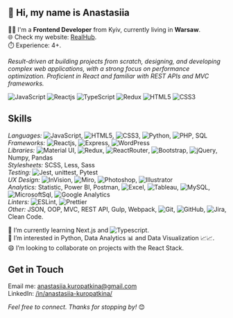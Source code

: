 ## 👋 Hi, my name is Anastasiia
👩‍💻 I'm a **Frontend Developer** from Kyiv, currently living in **Warsaw**.\
🌐 Check my website: [RealHub](https://realhub.com.ua/).\
⏱️ Experience: 4+.

_Result-driven at building projects from scratch, designing, and developing complex web applications, with a strong focus on performance optimization. Proficient in React and familiar with REST APIs and MVC frameworks._

![JavaScript](https://img.shields.io/badge/JavaScript-F7DF1E?style=flat-square&logo=javascript&logoColor=black)
![Reactjs](https://img.shields.io/badge/React-20232A?style=flat-square&logo=react&logoColor=61DAFB)
![TypeScript](https://img.shields.io/badge/TypeScript-007ACC?style=flat-square&logo=typescript&logoColor=white)
![Redux](https://img.shields.io/badge/Redux-593D88?style=flat-square&logo=redux&logoColor=white)
![HTML5](https://img.shields.io/badge/HTML5-E34F26?style=flat-square&logo=html5&logoColor=white)
![CSS3](https://img.shields.io/badge/CSS3-1572B6?style=flat-square&logo=css3&logoColor=white)
<!--
**AnastasiiaKuropatkina/AnastasiiaKuropatkina** is a ✨ _special_ ✨ repository because its `README.md` (this file) appears on your GitHub profile.

Here are some ideas to get you started:

- 🔭 I’m currently working on ...
- 🌱 I’m currently learning ...
- 👯 I’m looking to collaborate on ...
- 🤔 I’m looking for help with ...
- 💬 Ask me about ...
- 📫 How to reach me: ...
- 😄 Pronouns: ...
- ⚡ Fun fact: ...
-->

## Skills

_Languages:_ ![JavaScript](https://img.shields.io/badge/JavaScript-F7DF1E?style=flat-square&logo=javascript&logoColor=black), ![HTML5](https://img.shields.io/badge/HTML5-E34F26?style=flat-square&logo=html5&logoColor=white), ![CSS3](https://img.shields.io/badge/CSS3-1572B6?style=flat-square&logo=css3&logoColor=white), ![Python](https://img.shields.io/badge/Python-14354C?style=flat-square&logo=python&logoColor=white), ![PHP](https://img.shields.io/badge/PHP-777BB4?style=flat-square&logo=php&logoColor=white), SQL\
_Frameworks:_ ![Reactjs](https://img.shields.io/badge/React-20232A?style=flat-square&logo=react&logoColor=61DAFB), ![Express](https://img.shields.io/badge/Express.js-404D59?style=flat-square), ![WordPress](https://img.shields.io/badge/Wordpress-21759B?style=flat-square&logo=wordpress&logoColor=white)\
_Libraries:_ ![Material UI](https://img.shields.io/badge/Material--UI-0081CB?style=flat-square&logo=material-ui&logoColor=white), ![Redux](https://img.shields.io/badge/Redux-593D88?style=flat-square&logo=redux&logoColor=white), ![ReactRouter](https://img.shields.io/badge/React_Router-CA4245?style=flat-square&logo=react-router&logoColor=white), ![Bootstrap](https://img.shields.io/badge/Bootstrap-563D7C?style=flat-square&logo=bootstrap&logoColor=white), ![jQuery](https://img.shields.io/badge/jQuery-0769AD?style=flat-square&logo=jquery&logoColor=white), Numpy, Pandas\
_Stylesheets:_ SCSS, Less, Sass\
_Testing:_ ![Jest](https://img.shields.io/badge/Jest-323330?style=flat-square&logo=Jest&logoColor=white), unittest, Pytest\
_UX Design:_ ![InVision](https://img.shields.io/badge/InVision-FF3366?style=flat-square&logo=InVision&logoColor=white), ![Miro](https://img.shields.io/badge/Miro-050038?style=flat-square&logo=Miro&logoColor=white), ![Photoshop](https://img.shields.io/badge/Adobe%20Photoshop-31A8FF?style=flat-square&logo=Adobe%20Photoshop&logoColor=black), ![Illustrator](https://img.shields.io/badge/Adobe%20Illustrator-FF9A00?style=flat-square&logo=adobe%20illustrator&logoColor=white)\
_Analytics:_ Statistic, Power BI, Postman, ![Excel](https://img.shields.io/badge/Microsoft_Excel-217346?style=flat-square&logo=microsoft-excel&logoColor=white), ![Tableau](https://img.shields.io/badge/Tableau-E97627?style=flat-square&logo=Tableau&logoColor=white), ![MySQL](https://img.shields.io/badge/MySQL-005C84?style=flat-square&logo=mysql&logoColor=white), ![MicrosoftSql](https://img.shields.io/badge/Microsoft_SQL_Server-CC2927?style=flat-square&logo=microsoft-sql-server&logoColor=white), ![Google Analytics](https://img.shields.io/badge/Google%20Analytics-E37400?style=flat-square&logo=google%20analytics&logoColor=white)\
_Linters:_ ![ESLint](https://img.shields.io/badge/eslint-3A33D1?style=flat-square&logo=eslint&logoColor=white), ![Prettier](https://img.shields.io/badge/prettier-1A2C34?style=flat-square&logo=prettier&logoColor=F7BA3E)\
_Other:_ JSON, OOP, MVC, REST API, Gulp, Webpack, ![Git](https://img.shields.io/badge/GIT-E44C30?style=flat-square&logo=git&logoColor=white), ![GitHub](https://img.shields.io/badge/GitHub-100000?style=flat-square&logo=github&logoColor=white), ![Jira](	https://img.shields.io/badge/Jira-0052CC?style=flat-square&logo=Jira&logoColor=white), Clean Code.

🌱 I’m currently learning Next.js and ![Typescript](https://img.shields.io/badge/TypeScript-007ACC?style=flat-square&logo=typescript&logoColor=white).\
👀 I’m interested in Python, Data Analytics 📊 and Data Visualization 📈📈.\
😄 I’m looking to collaborate on projects with the React Stack.

## Get in Touch

Email me: anastasiia.kuropatkina@gmail.com\
LinkedIn: [/in/anastasiia-kuropatkina/](https://www.linkedin.com/in/anastasiia-kuropatkina)

_Feel free to connect.
Thanks for stopping by!_ 😊

